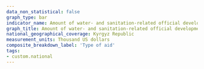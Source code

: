 ```yaml
---
data_non_statistical: false
graph_type: bar
indicator_name: Amount of water- and sanitation-related official development assistance that is part of a governmentcoordinated spending plan, based on national data
graph_title: Amount of water- and sanitation-related official development assistance that is part of a governmentcoordinated spending plan, based on national data
national_geographical_coverage: Kyrgyz Republic
measurement_units: Thousand US dollars
composite_breakdown_label: 'Type of aid'
tags:
- custom.national
---
```

